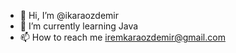 - 👋 Hi, I’m @ikaraozdemir
- 🌱 I’m currently learning Java
- 📫 How to reach me iremkaraozdemir@gmail.com




<!---
ikaraozdemir/ikaraozdemir is a ✨ special ✨ repository because its `README.md` (this file) appears on your GitHub profile.
You can click the Preview link to take a look at your changes.
--->
